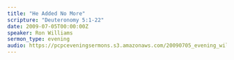 ```yaml
---
title: "He Added No More"
scripture: "Deuteronomy 5:1-22"
date: 2009-07-05T00:00:00Z
speaker: Ron Williams
sermon_type: evening
audio: https://pcpceveningsermons.s3.amazonaws.com/20090705_evening_williams.mp3 
---
```



